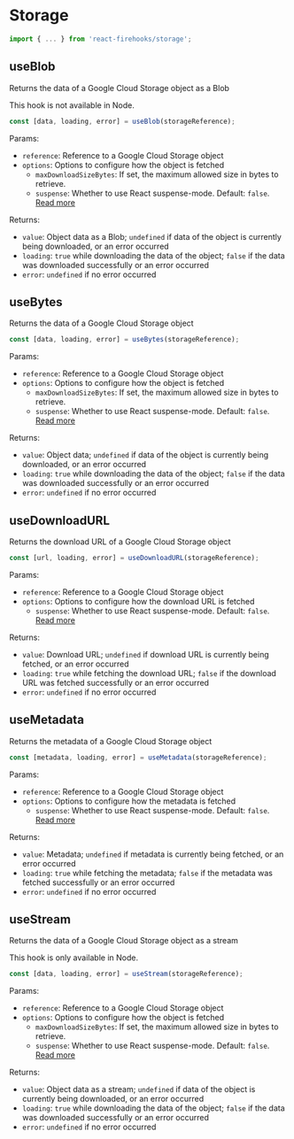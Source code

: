 # Storage

```javascript
import { ... } from 'react-firehooks/storage';
```

## useBlob

Returns the data of a Google Cloud Storage object as a Blob

This hook is not available in Node.

```javascript
const [data, loading, error] = useBlob(storageReference);
```

Params:

-   `reference`: Reference to a Google Cloud Storage object
-   `options`: Options to configure how the object is fetched
    -   `maxDownloadSizeBytes`: If set, the maximum allowed size in bytes to retrieve.
    -   `suspense`: Whether to use React suspense-mode. Default: `false`. [Read more](docs/react-suspense.md)

Returns:

-   `value`: Object data as a Blob; `undefined` if data of the object is currently being downloaded, or an error occurred
-   `loading`: `true` while downloading the data of the object; `false` if the data was downloaded successfully or an error occurred
-   `error`: `undefined` if no error occurred

## useBytes

Returns the data of a Google Cloud Storage object

```javascript
const [data, loading, error] = useBytes(storageReference);
```

Params:

-   `reference`: Reference to a Google Cloud Storage object
-   `options`: Options to configure how the object is fetched
    -   `maxDownloadSizeBytes`: If set, the maximum allowed size in bytes to retrieve.
    -   `suspense`: Whether to use React suspense-mode. Default: `false`. [Read more](docs/react-suspense.md)

Returns:

-   `value`: Object data; `undefined` if data of the object is currently being downloaded, or an error occurred
-   `loading`: `true` while downloading the data of the object; `false` if the data was downloaded successfully or an error occurred
-   `error`: `undefined` if no error occurred

## useDownloadURL

Returns the download URL of a Google Cloud Storage object

```javascript
const [url, loading, error] = useDownloadURL(storageReference);
```

Params:

-   `reference`: Reference to a Google Cloud Storage object
-   `options`: Options to configure how the download URL is fetched
    -   `suspense`: Whether to use React suspense-mode. Default: `false`. [Read more](docs/react-suspense.md)

Returns:

-   `value`: Download URL; `undefined` if download URL is currently being fetched, or an error occurred
-   `loading`: `true` while fetching the download URL; `false` if the download URL was fetched successfully or an error occurred
-   `error`: `undefined` if no error occurred

## useMetadata

Returns the metadata of a Google Cloud Storage object

```javascript
const [metadata, loading, error] = useMetadata(storageReference);
```

Params:

-   `reference`: Reference to a Google Cloud Storage object
-   `options`: Options to configure how the metadata is fetched
    -   `suspense`: Whether to use React suspense-mode. Default: `false`. [Read more](docs/react-suspense.md)

Returns:

-   `value`: Metadata; `undefined` if metadata is currently being fetched, or an error occurred
-   `loading`: `true` while fetching the metadata; `false` if the metadata was fetched successfully or an error occurred
-   `error`: `undefined` if no error occurred

## useStream

Returns the data of a Google Cloud Storage object as a stream

This hook is only available in Node.

```javascript
const [data, loading, error] = useStream(storageReference);
```

Params:

-   `reference`: Reference to a Google Cloud Storage object
-   `options`: Options to configure how the object is fetched
    -   `maxDownloadSizeBytes`: If set, the maximum allowed size in bytes to retrieve.
    -   `suspense`: Whether to use React suspense-mode. Default: `false`. [Read more](docs/react-suspense.md)

Returns:

-   `value`: Object data as a stream; `undefined` if data of the object is currently being downloaded, or an error occurred
-   `loading`: `true` while downloading the data of the object; `false` if the data was downloaded successfully or an error occurred
-   `error`: `undefined` if no error occurred
